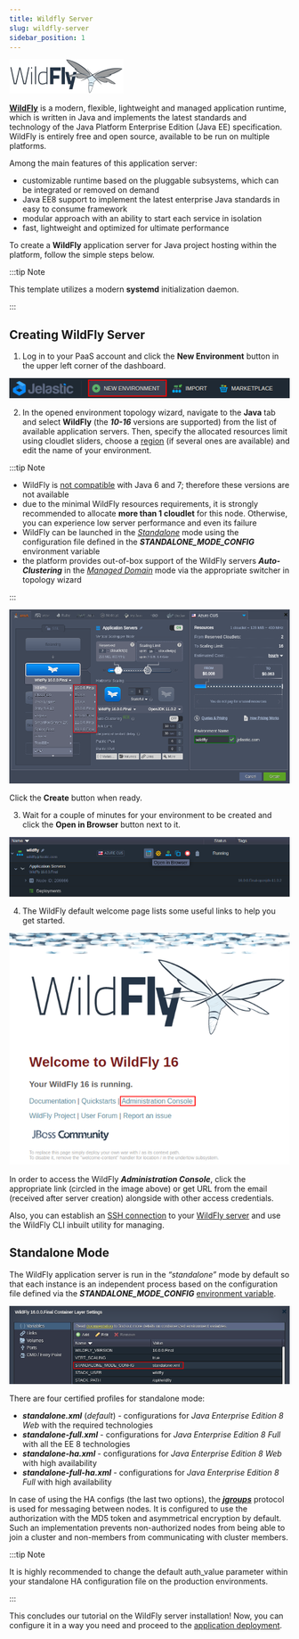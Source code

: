 ```yaml
---
title: Wildfly Server
slug: wildfly-server
sidebar_position: 1
---
```


<!-- ## WildFly Application Server -->

<div style={{
    display: 'grid',
    gridTemplateColumns: '0.15fr 1fr',
    gap: '10px'
}}>
<div>
<div style={{
    display: 'flex',
    alignItems: 'center',
    justifyContent: 'cetner',
}}>

![Locale Dropdown](./img/WildFlyServer/01-wildfly-logo.png)

</div>
</div>
<div>

[**WildFly**](https://cloudmydc.com/) is a modern, flexible, lightweight and managed application runtime, which is written in Java and implements the latest standards and technology of the Java Platform Enterprise Edition (Java EE) specification. WildFly is entirely free and open source, available to be run on multiple platforms.

</div>
</div>

Among the main features of this application server:

- customizable runtime based on the pluggable subsystems, which can be integrated or removed on demand
- Java EE8 support to implement the latest enterprise Java standards in easy to consume framework
- modular approach with an ability to start each service in isolation
- fast, lightweight and optimized for ultimate performance

To create a **WildFly** application server for Java project hosting within the platform, follow the simple steps below.

:::tip Note

This template utilizes a modern **systemd** initialization daemon.

:::

## Creating WildFly Server

1. Log in to your PaaS account and click the **New Environment** button in the upper left corner of the dashboard.

<div style={{
    display:'flex',
    justifyContent: 'center',
    margin: '0 0 1rem 0'
}}>

![Locale Dropdown](./img/WildFlyServer/02-new-environment-button.png)

</div>

2. In the opened environment topology wizard, navigate to the **Java** tab and select **WildFly** (the **_10-16_** versions are supported) from the list of available application servers. Then, specify the allocated resources limit using cloudlet sliders, choose a [region](/environment-management/environment-regions/choosing-a-region) (if several ones are available) and edit the name of your environment.

:::tip Note

- WildFly is [not compatible](https://cloudmydc.com/) with Java 6 and 7; therefore these versions are not available
- due to the minimal WildFly resources requirements, it is strongly recommended to allocate **more than 1 cloudlet** for this node. Otherwise, you can experience low server performance and even its failure
- WildFly can be launched in the [_Standalone_](https://cloudmydc.com/) mode using the configuration file defined in the **_STANDALONE_MODE_CONFIG_** environment variable
- the platform provides out-of-box support of the WildFly servers **_Auto-Clustering_** in the [_Managed Domain_](https://cloudmydc.com/) mode via the appropriate switcher in topology wizard

:::

<div style={{
    display:'flex',
    justifyContent: 'center',
    margin: '0 0 1rem 0'
}}>

![Locale Dropdown](./img/WildFlyServer/03-wildfly-server-topology-wizard.png)

</div>

Click the **Create** button when ready.

3. Wait for a couple of minutes for your environment to be created and click the **Open in Browser** button next to it.

<div style={{
    display:'flex',
    justifyContent: 'center',
    margin: '0 0 1rem 0'
}}>

![Locale Dropdown](./img/WildFlyServer/04-wildfly-open-in-browser.png)

</div>

4. The WildFly default welcome page lists some useful links to help you get started.

<div style={{
    display:'flex',
    justifyContent: 'center',
    margin: '0 0 1rem 0'
}}>

![Locale Dropdown](./img/WildFlyServer/05-wildfly-home-page.png)

</div>

In order to access the WildFly **_Administration Console_**, click the appropriate link (circled in the image above) or get URL from the email (received after server creation) alongside with other access credentials.

Also, you can establish an [SSH connection](/deployment-tools/ssh/ssh-access/overview) to your [WildFly server](https://cloudmydc.com/) and use the WildFly CLI inbuilt utility for managing.

## Standalone Mode

The WildFly application server is run in the _“standalone”_ mode by default so that each instance is an independent process based on the configuration file defined via the **_STANDALONE_MODE_CONFIG_** [environment variable](https://cloudmydc.com/).

<div style={{
    display:'flex',
    justifyContent: 'center',
    margin: '0 0 1rem 0'
}}>

![Locale Dropdown](./img/WildFlyServer/06-wildfly-standalone-config-variable.png)

</div>

There are four certified profiles for standalone mode:

- **_standalone.xml_** (_default_) - configurations for _Java Enterprise Edition 8 Web_ with the required technologies
- **_standalone-full.xml_** - configurations for _Java Enterprise Edition 8 Full_ with all the EE 8 technologies
- **_standalone-ha.xml_** - configurations for _Java Enterprise Edition 8 Web_ with high availability
- **_standalone-full-ha.xml_** - configurations for _Java Enterprise Edition 8 Full_ with high availability

In case of using the HA configs (the last two options), the [**_jgroups_**](https://cloudmydc.com/) protocol is used for messaging between nodes. It is configured to use the authorization with the MD5 token and asymmetrical encryption by default. Such an implementation prevents non-authorized nodes from being able to join a cluster and non-members from communicating with cluster members.

:::tip Note

It is highly recommended to change the default auth_value parameter within your standalone HA configuration file on the production environments.

:::

This concludes our tutorial on the WildFly server installation! Now, you can configure it in a way you need and proceed to the [application deployment](/deployment/deployment-guide).
